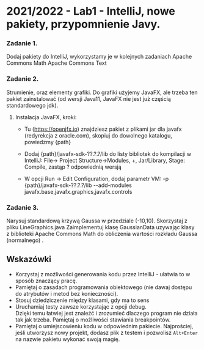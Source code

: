 # 2021/2022 - Lab1 - IntelliJ, nowe pakiety, przypomnienie Javy.

### Zadanie 1.
Dodaj pakiety do IntelliJ, wykorzystamy je w kolejnych zadaniach 
Apache Commons Math
Apache Commons Text


### Zadanie 2.
Strumienie, oraz elementy grafiki. Do grafiki użyjemy JavaFX, ale trzeba ten pakiet zainstalować (od wersji Java11, JavaFX nie jest już częścią standardowego  jdk).
1. Instalacja JavaFX, kroki:
   - Tu (https://openjfx.io) znajdziesz pakiet z plikami jar dla javafx (redyrekcja z oracle.com), skopiuj do dowolnego katalogu, powiedzmy {path}
  
   - Dodaj {path}/javafx-sdk-??.?.?/lib do listy bibliotek do kompilacji w IntelliJ: File-> Project Structure->Modules, +, Jar/Library, Stage: Compile, zastąp ? odpowiednią wersją

   - W opcji Run -> Edit Configuration, dodaj parametr VM: 
  -p {path}/javafx-sdk-??.?.?/lib --add-modules javafx.base,javafx.graphics,javafx.controls

### Zadanie 3.
Narysuj standardową krzywą Gaussa w przedziale (-10,10). Skorzystaj z pliku LineGraphics.java
Zaimplementuj klasę GaussianData uzywając klasy z biblioteki Apache Commons Math do obliczenia wartości rozkładu Gaussa (normalnego) .


## Wskazówki
- Korzystaj z możliwości generowania kodu przez IntelliJ - ułatwia to w sposób znaczący pracę. 
- Pamiętaj o zasadach programowania obiektowego (nie dawaj dostępu do atrybutów i metod bez konieczności).
- Stosuj dziedziczenie między klasami, gdy ma to sens
- Uruchamiaj testy zawsze korzystając z opcji debug.  
Dzięki temu łatwiej jest znaleźć i zrozumieć dlaczego program nie działa tak jak trzeba.  Pamiętaj o możliwości stawiania breakpointów.
- Pamiętaj o umiejscowieniu kodu w odpowiednim pakiecie. 
Najprościej, jeśli utworzysz nowy projekt, dodasz plik z testem i pozwolisz `Alt+Enter` 
na nazwie pakietu wykonać swoją magię.

